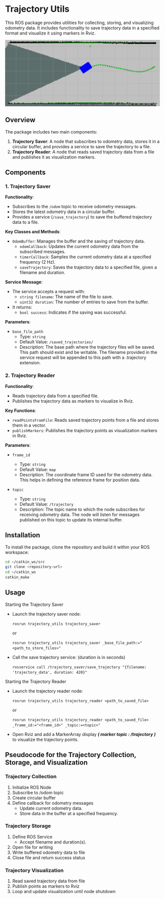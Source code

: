 # Trajectory Utils

This ROS package provides utilities for collecting, storing, and visualizing odometry data. It includes functionality to save trajectory data in a specified format and visualize it using markers in Rviz.

![trajectory_utils](trajectory_utils.png)
## Overview

The package includes two main components:

1. **Trajectory Saver**: A node that subscribes to odometry data, stores it in a circular buffer, and provides a service to save the trajectory to a file.
2. **Trajectory Reader**: A node that reads saved trajectory data from a file and publishes it as visualization markers.

## Components

### 1. Trajectory Saver

**Functionality**:
- Subscribes to the `/odom` topic to receive odometry messages.
- Stores the latest odometry data in a circular buffer.
- Provides a service (`/save_trajectory`) to save the buffered trajectory data to a file.

**Key Classes and Methods**:
- `OdomBuffer`: Manages the buffer and the saving of trajectory data.
  - `odomCallback`: Updates the current odometry data from the subscribed messages.
  - `timerCallback`: Samples the current odometry data at a specified frequency (2 Hz).
  - `saveTrajectory`: Saves the trajectory data to a specified file, given a filename and duration.

**Service Message**:
- The service accepts a request with:
  - `string filename`: The name of the file to save.
  - `uint32 duration`: The number of entries to save from the buffer.
- It returns:
  - `bool success`: Indicates if the saving was successful.

**Parameters**:
- `base_file_path`
   - Type: `string`
   - Default Value: `/saved_trajectories/`
   - Description: The base path where the trajectory files will be saved. This path should exist and be writable. The filename provided in the service request will be appended to this path with a .trajectory extension.

### 2. Trajectory Reader

**Functionality**:
- Reads trajectory data from a specified file.
- Publishes the trajectory data as markers to visualize in Rviz.

**Key Functions**:
- `readPointsFromFile`: Reads saved trajectory points from a file and stores them in a vector.
- `publishMarkers`: Publishes the trajectory points as visualization markers in Rviz.

**Parameters**:
- `frame_id`
    - Type: `string`
    - Default Value: `map`
    - Description: The coordinate frame ID used for the odometry data. This helps in defining the reference frame for position data.

- `topic`
    - Type: `string`
    - Default Value: `/trajectory`
    - Description: The topic name to which the node subscribes for receiving odometry data. The node will listen for messages published on this topic to update its internal buffer.

## Installation

To install the package, clone the repository and build it within your ROS workspace:

```bash
cd ~/catkin_ws/src
git clone <repository-url>
cd ~/catkin_ws
catkin_make 
```
## Usage

Starting the Trajectory Saver

- Launch the trajectory saver node:

   ```rosrun trajectory_utils trajectory_saver```

   or
   
   ```rosrun trajectory_utils trajectory_saver _base_file_path:="<path_to_store_files>"```


- Call the save trajectory service:
   (duration is in seconds)
   
   ```rosservice call /trajectory_saver/save_trajectory "{filename: 'trajectory_data', duration: 420}"```

Starting the Trajectory Reader

- Launch the trajectory reader node:

   ```rosrun trajectory_utils trajectory_reader <path_to_saved_file>```

   or

   ```rosrun trajectory_utils trajectory_reader <path_to_saved_file> _frame_id:="<frame_id>" _topic:=<topic>"```

- Open Rviz and add a MarkerArray display ***( marker topic : /trajectory )*** to visualize the trajectory points. 

## Pseudocode for the Trajectory Collection, Storage, and Visualization

### Trajectory Collection

1) Initialize ROS Node
2) Subscribe to /odom topic
3) Create circular buffer
4) Define callback for odometry messages
   - Update current odometry data.
   - Store data in the buffer at a specified frequency.

### Trajectory Storage

1) Define ROS Service
   - Accept filename and duration(s).
2) Open file for writing
3) Write buffered odometry data to file
4) Close file and return success status

### Trajectory Visualization

1) Read saved trajectory data from file
2) Publish points as markers to Rviz
3) Loop and update visualization until node shutdown